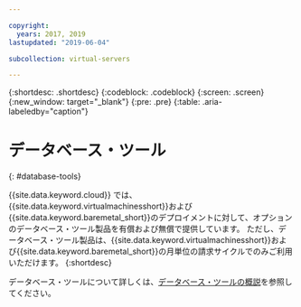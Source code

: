 ```yaml
---

copyright:
  years: 2017, 2019
lastupdated: "2019-06-04"

subcollection: virtual-servers

---
```


{:shortdesc: .shortdesc}
{:codeblock: .codeblock}
{:screen: .screen}
{:new_window: target="_blank"}
{:pre: .pre}
{:table: .aria-labeledby="caption"}

# データベース・ツール
{: #database-tools}

{{site.data.keyword.cloud}} では、{{site.data.keyword.virtualmachinesshort}}および{{site.data.keyword.baremetal_short}}のデプロイメントに対して、オプションのデータベース・ツール製品を有償および無償で提供しています。 ただし、データベース・ツール製品は、{{site.data.keyword.virtualmachinesshort}}および{{site.data.keyword.baremetal_short}}の月単位の請求サイクルでのみご利用いただけます。
{:shortdesc}

データベース・ツールについて詳しくは、[データベース・ツールの概説](/docs/infrastructure/database-tools?topic=database-tools-dbt-getting-started)を参照してください。
